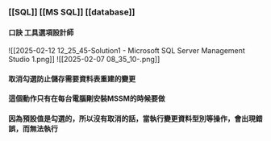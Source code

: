 ### [[SQL]] [[MS SQL]] [[database]]

#### 口訣 **工具選項設計師**

![[2025-02-12 12_25_45-Solution1 - Microsoft SQL Server Management Studio 1.png]]
![[2025-02-07 08_35_10-.png]]

#### 取消勾選**防止儲存需要資料表重建的變更**

#### 這個動作只有在每台電腦**剛安裝MSSM的時候要做**

#### **因為預設值是勾選的**，所以沒有取消的話，當執行變更資料型別等操作，會出現錯誤，而無法執行